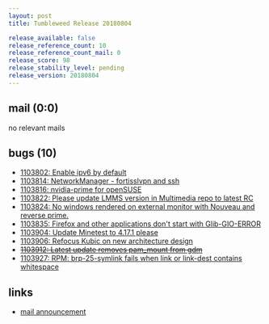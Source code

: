 ```yaml
---
layout: post
title: Tumbleweed Release 20180804

release_available: false
release_reference_count: 10
release_reference_count_mail: 0
release_score: 98
release_stability_level: pending
release_version: 20180804
---
```


## mail (0:0)

no relevant mails

## bugs (10)

<!--more-->

- [1103802: Enable ipv6 by default](https://bugzilla.opensuse.org/show_bug.cgi?id=1103802)
- [1103814: NetworkManager  - fortisslvpn and ssh](https://bugzilla.opensuse.org/show_bug.cgi?id=1103814)
- [1103816: nvidia-prime for openSUSE](https://bugzilla.opensuse.org/show_bug.cgi?id=1103816)
- [1103822: Please update LMMS version in Multimedia repo to latest RC](https://bugzilla.opensuse.org/show_bug.cgi?id=1103822)
- [1103824: No windows rendered on external monitor with Nouveau and reverse prime.](https://bugzilla.opensuse.org/show_bug.cgi?id=1103824)
- [1103835: Firefox and other applications don't start with Glib-GIO-ERROR](https://bugzilla.opensuse.org/show_bug.cgi?id=1103835)
- [1103904: Update Minetest to 4.17.1 please](https://bugzilla.opensuse.org/show_bug.cgi?id=1103904)
- [1103906: Refocus Kubic on new architecture design](https://bugzilla.opensuse.org/show_bug.cgi?id=1103906)
- ~~[1103912: Latest update removes pam_mount from gdm](https://bugzilla.opensuse.org/show_bug.cgi?id=1103912)~~
- [1103927: RPM: brp-25-symlink fails when link or link-dest contains whitespace](https://bugzilla.opensuse.org/show_bug.cgi?id=1103927)



## links

- [mail announcement](https://lists.opensuse.org/opensuse-factory/2018-08/msg00116.html)
